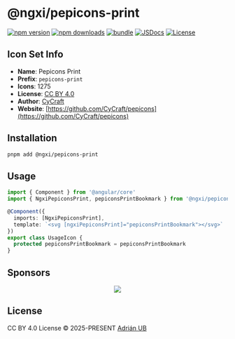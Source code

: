 # @ngxi/pepicons-print

[![npm version][npm-version-src]][npm-version-href]
[![npm downloads][npm-downloads-src]][npm-downloads-href]
[![bundle][bundle-src]][bundle-href]
[![JSDocs][jsdocs-src]][jsdocs-href]
[![License][license-src]][license-href]

## Icon Set Info

- **Name**: Pepicons Print
- **Prefix**: `pepicons-print`
- **Icons**: 1275
- **License**: [CC BY 4.0](https://github.com/CyCraft/pepicons/blob/dev/LICENSE)
- **Author**: [CyCraft](https://github.com/CyCraft/pepicons)
- **Website**: [https://github.com/CyCraft/pepicons](https://github.com/CyCraft/pepicons)

## Installation

```sh
pnpm add @ngxi/pepicons-print
```

## Usage

```ts
import { Component } from '@angular/core'
import { NgxiPepiconsPrint, pepiconsPrintBookmark } from '@ngxi/pepicons-print'

@Component({
  imports: [NgxiPepiconsPrint],
  template: `<svg [ngxiPepiconsPrint]="pepiconsPrintBookmark"></svg>`
})
export class UsageIcon {
  protected pepiconsPrintBookmark = pepiconsPrintBookmark
}
```

## Sponsors

<p align="center">
  <a href="https://cdn.jsdelivr.net/gh/adrian-ub/static/sponsors.svg">
    <img src='https://cdn.jsdelivr.net/gh/adrian-ub/static/sponsors.svg'/>
  </a>
</p>

## License

CC BY 4.0 License © 2025-PRESENT [Adrián UB](https://github.com/adrian-ub)

<!-- Badges -->

[npm-version-src]: https://img.shields.io/npm/v/@ngxi/pepicons-print?style=flat&colorA=080f12&colorB=1fa669
[npm-version-href]: https://npmjs.com/package/@ngxi/pepicons-print
[npm-downloads-src]: https://img.shields.io/npm/dm/@ngxi/pepicons-print?style=flat&colorA=080f12&colorB=1fa669
[npm-downloads-href]: https://npmjs.com/package/@ngxi/pepicons-print
[bundle-src]: https://img.shields.io/bundlephobia/minzip/@ngxi/pepicons-print?style=flat&colorA=080f12&colorB=1fa669&label=minzip
[bundle-href]: https://bundlephobia.com/result?p=@ngxi/pepicons-print
[license-src]: https://img.shields.io/npm/l/@ngxi/pepicons-print?style=flat&colorA=080f12&colorB=1fa669
[license-href]: https://github.com/adrian-ub/ngxi/blob/main/LICENSE
[jsdocs-src]: https://img.shields.io/badge/jsdocs-reference-080f12?style=flat&colorA=080f12&colorB=1fa669
[jsdocs-href]: https://www.jsdocs.io/package/@ngxi/pepicons-print
